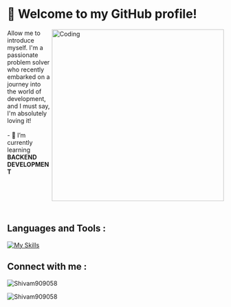# 👋 Welcome to my GitHub profile!
<img align="right" alt="Coding" width="400" src="https://th.bing.com/th/id/R.872a89ce9a8c2fcfceb048abe8a09a87?rik=GDfCPWbZCqIUvA&riu=http%3a%2f%2fbestanimations.com%2fComputers%2ffunny-homer-computer-animated-gif-38.gif&ehk=lGkt5xTa%2fVSDGO%2fXi0l8GfPGgNRdweZ74uwU2APiLUc%3d&risl=&pid=ImgRaw&r=0">

<div align="left" width="300" padding="100">
Allow me to introduce myself. I'm a passionate problem solver who recently embarked on a journey into the world of development, and I must say, I'm absolutely loving it! </div>
<br>
- 📖 I’m currently learning <b>BACKEND DEVELOPMENT</b>

<br><br><br><br>
## Languages and Tools :
[![My Skills](https://skillicons.dev/icons?i=c,cpp,python,git,github,html,css,js,nodejs,django)](https://skillicons.dev)

## Connect with me :


<!-- <p>&nbsp;<img align="center" src="https://github-readme-stats.vercel.app/api?username=shashwatps&show_icons=true&locale=en" alt="shashwatps" /></p> -->

<p><img align="center" src="https://github-readme-streak-stats.herokuapp.com/?user=s&Shivam909058" alt="Shivam909058" /></p>

<p><img align="center" src="https://github-readme-stats.vercel.app/api/top-langs?username=Shivam909058&show_icons=true&locale=en&layout=compact" alt="Shivam909058" /></p>

<!--


Here are some ideas to get you started:

- 🔭 I’m currently working on ...
- 🌱 I’m currently learning ...
- 👯 I’m looking to collaborate on ...
- 🤔 I’m looking for help with ...
- 💬 Ask me about ...
- 📫 How to reach me: ...
- 😄 Pronouns: ...
- ⚡ Fun fact: ...
-->
